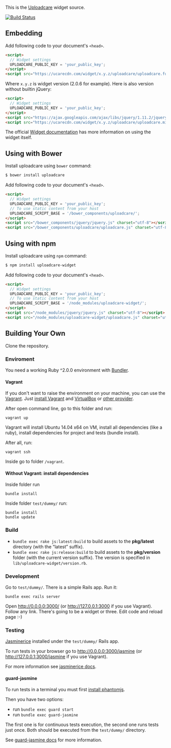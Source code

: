 This is the [Uploadcare](https://uploadcare.com/) widget source.

[![Build Status](https://travis-ci.org/uploadcare/uploadcare-widget.png?branch=master)](https://travis-ci.org/uploadcare/uploadcare-widget)

## Embedding

Add following code to your document's `<head>`.

```html
<script>
  // Widget settings
  UPLOADCARE_PUBLIC_KEY = 'your_public_key';
</script>
<script src="https://ucarecdn.com/widget/x.y.z/uploadcare/uploadcare.full.min.js" charset="utf-8"></script>
```

Where `x.y.z` is widget version (2.0.6 for example).
Here is also version without builtin jQuery:

```html
<script>
  // Widget settings
  UPLOADCARE_PUBLIC_KEY = 'your_public_key';
</script>
<script src="https://ajax.googleapis.com/ajax/libs/jquery/1.11.2/jquery.min.js" charset="utf-8"></script>
<script src="https://ucarecdn.com/widget/x.y.z/uploadcare/uploadcare.min.js" charset="utf-8"></script>
```

The official [Widget documentation](https://uploadcare.com/documentation/widget/)
has more information on using the widget itself.

## Using with Bower

Install uploadcare using `bower` command:

```sh
$ bower install uploadcare
```

Add following code to your document's `<head>`.

```html
<script>
  // Widget settings
  UPLOADCARE_PUBLIC_KEY = 'your_public_key';
  // To use static content from your host   
  UPLOADCARE_SCRIPT_BASE = '/bower_components/uploadcare/';
</script>
<script src="/bower_components/jquery/jquery.js" charset="utf-8"></script>
<script src="/bower_components/uploadcare/uploadcare.js" charset="utf-8"></script>
```

## Using with npm

Install uploadcare using `npm` command:

```sh
$ npm install uploadcare-widget
```

Add following code to your document's `<head>`.

```html
<script>
  // Widget settings
  UPLOADCARE_PUBLIC_KEY = 'your_public_key';
  // To use static content from your host   
  UPLOADCARE_SCRIPT_BASE = '/node_modules/uploadcare-widget/';
</script>
<script src="/node_modules/jquery/jquery.js" charset="utf-8"></script>
<script src="/node_modules/uploadcare-widget/uploadcare.js" charset="utf-8"></script>
```


## Building Your Own

Clone the repository.

### Enviroment

You need a working Ruby ^2.0.0 environment with [Bundler](http://bundler.io).

#### Vagrant

If you don't want to raise the environment on your machine, you can use the [Vagrant](https://www.vagrantup.com/).
Just [install Vagrant](https://www.vagrantup.com/docs/installation/) and [VirtualBox](https://www.virtualbox.org/) or [other provider](https://www.vagrantup.com/docs/getting-started/providers.html).

After open command line, go to this folder and run:

    vagrant up

Vagrant will install Ubuntu 14.04 x64 on VM, install all dependencies (like a ruby), install dependencies for project and tests (bundle install).

After all, run:

    vagrant ssh
    
Inside go to folder `/vagrant`.

#### Without Vagrant: install dependencies

Inside folder run

    bundle install
    
Inside folder `test/dummy/` run:

    bundle install
    bundle update

### Build

* `bundle exec rake js:latest:build` to build assets
  to the **pkg/latest** directory (with the “latest” suffix).
* `bundle exec rake js:release:build` to build assets
  to the **pkg/version** folder (with the current version suffix).
  The version is specified in `lib/uploadcare-widget/version.rb`.

### Development

Go to `test/dummy/`. There is a simple Rails app. Run it:

    bundle exec rails server
    
Open http://0.0.0.0:3000/ (or http://127.0.0.1:3000 if you use Vagrant). Follow any link. 
There's going to be a widget or three. Edit code and reload page :-)


### Testing

[Jasminerice](https://github.com/bradphelan/jasminerice) 
installed under the `test/dummy/` Rails app.

To run tests in your browser go to http://0.0.0.0:3000/jasmine (or http://127.0.0.1:3000/jasmine if you use Vagrant).

For more information see 
[jasminerice docs](https://github.com/bradphelan/jasminerice).

#### guard-jasmine

To run tests in a terminal you must first 
[install phantomjs](https://github.com/guard/guard-jasmine#phantomjs).

Then you have two options:

  - run `bundle exec guard start`
  - run `bundle exec guard-jasmine`

The first one is for continuous tests execution,
the second one runs tests just once.
Both should be executed from the `test/dummy/` directory.

See [guard-jasmine docs](https://github.com/netzpirat/guard-jasmine) 
for more information.
